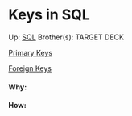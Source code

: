 # Keys in SQL

Up: [SQL](sql)
Brother(s):
TARGET DECK

[Primary Keys](primary_keys)

[Foreign Keys](foreign_keys)



































#### Why:
#### How:









